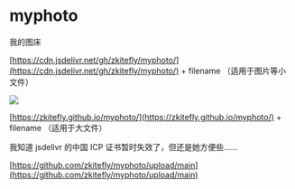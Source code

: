 # myphoto

我的图床

[https://cdn.jsdelivr.net/gh/zkitefly/myphoto/](https://cdn.jsdelivr.net/gh/zkitefly/myphoto/) + filename （适用于图片等小文件）

[![](https://data.jsdelivr.com/v1/package/gh/zkitefly/myphoto/badge)](https://www.jsdelivr.com/package/gh/zkitefly/myphoto)

[https://zkitefly.github.io/myphoto/](https://zkitefly.github.io/myphoto/) + filename （适用于大文件）

我知道 jsdelivr 的中国 ICP 证书暂时失效了，但还是她方便些……

[https://github.com/zkitefly/myphoto/upload/main](https://github.com/zkitefly/myphoto/upload/main)

